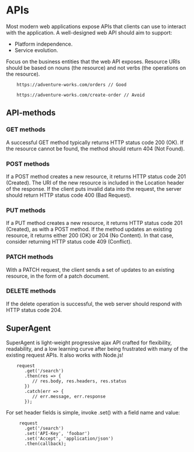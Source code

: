 # APIs

Most modern web applications expose APIs that clients can use to interact with the application. A well-designed web API should aim to support:

- Platform independence.
- Service evolution.

Focus on the business entities that the web API exposes. 
Resource URIs should be based on nouns (the resource) and not verbs (the operations on the resource).
```
    https://adventure-works.com/orders // Good

    https://adventure-works.com/create-order // Avoid
```

## API-methods

### GET methods

A successful GET method typically returns HTTP status code 200 (OK). If the resource cannot be found, the method should return 404 (Not Found).

### POST methods

If a POST method creates a new resource, it returns HTTP status code 201 (Created). The URI of the new resource is included in the Location header of the response.
If the client puts invalid data into the request, the server should return HTTP status code 400 (Bad Request).

### PUT methods

If a PUT method creates a new resource, it returns HTTP status code 201 (Created), as with a POST method. If the method updates an existing resource, it returns either 200 (OK) or 204 (No Content). In that case, consider returning HTTP status code 409 (Conflict).

### PATCH methods

With a PATCH request, the client sends a set of updates to an existing resource, in the form of a patch document. 

### DELETE methods

If the delete operation is successful, the web server should respond with HTTP status code 204.

## SuperAgent

SuperAgent is light-weight progressive ajax API crafted for flexibility, readability, and a low learning curve after being frustrated with many of the existing request APIs. It also works with Node.js!
```
    request
       .get('/search')
       .then(res => {
          // res.body, res.headers, res.status
       })
       .catch(err => {
          // err.message, err.response
       });
```
For set header fields is simple, invoke .set() with a field name and value:
```
     request
       .get('/search')
       .set('API-Key', 'foobar')
       .set('Accept', 'application/json')
       .then(callback);
```
